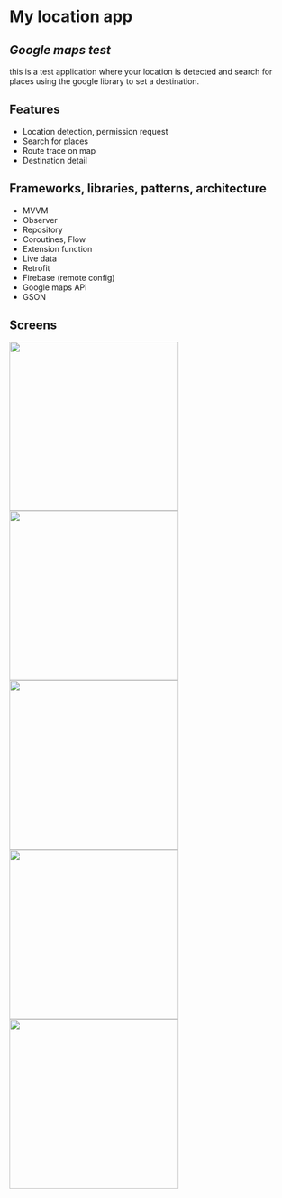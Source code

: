 # My location app
## _Google maps test_

this is a test application where your location is detected and search for places using the google library to set a destination.

## Features

- Location detection, permission request
- Search for places
- Route trace on map
- Destination detail

## Frameworks, libraries, patterns, architecture

- MVVM
- Observer
- Repository
- Coroutines, Flow
- Extension function
- Live data
- Retrofit
- Firebase (remote config)
- Google maps API
- GSON

## Screens
<img src="https://github.com/lnsergioantonio/MapsLocation/blob/main/screens/permissionController.jpg" width="300">

<img src="https://github.com/lnsergioantonio/MapsLocation/blob/main/screens/location.jpg" width="300">

<img src="https://github.com/lnsergioantonio/MapsLocation/blob/main/screens/search.jpg" width="300">

<img src="https://github.com/lnsergioantonio/MapsLocation/blob/main/screens/trace.jpg" width="300">

<img src="https://github.com/lnsergioantonio/MapsLocation/blob/main/screens/destiny.jpg" width="300">

